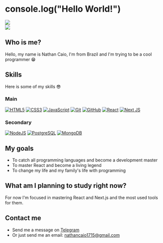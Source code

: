 # console.log("Hello World!")

<a href="https://github.com/nc0ds?tab=repositories" align="center">
  <img align="center" src="https://github-readme-stats.vercel.app/api?username=nc0ds&count_private=true&show_icons=true&theme=vision-friendly-dark?layout=compact" />
</a>
<br />
<a href="https://github.com/nc0ds?tab=repositories" align="center">
  <img align="center" src="https://github-readme-stats.vercel.app/api/top-langs/?username=nc0ds&layout=compact&theme=vision-friendly-dark" />
</a>

## Who is me?
Hello, my name is Nathan Caio, I'm from Brazil and I'm trying to be a cool programmer 😁

## Skills
Here is some of my skills 😎

### Main
[![HTML5](https://img.shields.io/badge/HTML5-E34F26?style=for-the-badge&logo=html5&logoColor=white)](#)
[![CSS3](https://img.shields.io/badge/CSS3-1572B6?style=for-the-badge&logo=css3&logoColor=white)](#)
[![JavaScript](https://img.shields.io/badge/JavaScript-F7DF1E?style=for-the-badge&logo=javascript&logoColor=black)](#)
[![Git](https://img.shields.io/badge/git-%23F05033.svg?style=for-the-badge&logo=git&logoColor=white)](#)
[![GitHub](https://img.shields.io/badge/GitHub-100000?style=for-the-badge&logo=github&logoColor=white)](#)
[![React](https://img.shields.io/badge/React-20232A?style=for-the-badge&logo=react&logoColor=61DAFB)](#)
[![Next JS](https://img.shields.io/badge/Next-black?style=for-the-badge&logo=next.js&logoColor=white)](#)

### Secondary
[![NodeJS](https://img.shields.io/badge/Node.js-43853D?style=for-the-badge&logo=node.js&logoColor=white)](#)
[![PostgreSQL](https://img.shields.io/badge/PostgreSQL-316192?style=for-the-badge&logo=postgresql&logoColor=white)](#)
[![MongoDB](https://img.shields.io/badge/MongoDB-4EA94B?style=for-the-badge&logo=mongodb&logoColor=white)](#)

## My goals
- To catch all programming languages and become a development master
- To master React and become a living legend
- To change my life and my family's life with programming

## What am I planning to study right now?
For now I'm focused in mastering React and Next.js and the most used tools for them.

## Contact me
- Send me a message on [Telegram](https://t.me/nc0ds)
- Or just send me an email: nathancaio1715@gmail.com
